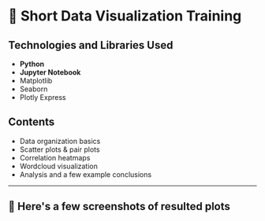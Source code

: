 # 📓 Short Data Visualization Training

## Technologies and Libraries Used
- **Python**
- **Jupyter Notebook**
- Matplotlib  
- Seaborn  
- Plotly Express  

## Contents

- Data organization basics  
- Scatter plots & pair plots  
- Correlation heatmaps  
- Wordcloud visualization  
- Analysis and a few example conclusions  

---

## 📸 Here's a few screenshots of resulted plots

>> ![]()
